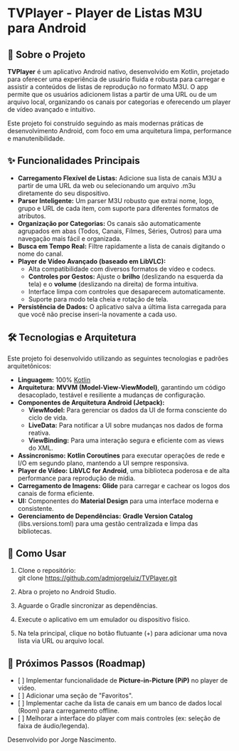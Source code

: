 # **TVPlayer \- Player de Listas M3U para Android**

## **📖 Sobre o Projeto**

**TVPlayer** é um aplicativo Android nativo, desenvolvido em Kotlin, projetado para oferecer uma experiência de usuário fluida e robusta para carregar e assistir a conteúdos de listas de reprodução no formato M3U. O app permite que os usuários adicionem listas a partir de uma URL ou de um arquivo local, organizando os canais por categorias e oferecendo um player de vídeo avançado e intuitivo.

Este projeto foi construído seguindo as mais modernas práticas de desenvolvimento Android, com foco em uma arquitetura limpa, performance e manutenibilidade.

## **✨ Funcionalidades Principais**

* **Carregamento Flexível de Listas:** Adicione sua lista de canais M3U a partir de uma URL da web ou selecionando um arquivo .m3u diretamente do seu dispositivo.
* **Parser Inteligente:** Um parser M3U robusto que extrai nome, logo, grupo e URL de cada item, com suporte para diferentes formatos de atributos.
* **Organização por Categorias:** Os canais são automaticamente agrupados em abas (Todos, Canais, Filmes, Séries, Outros) para uma navegação mais fácil e organizada.
* **Busca em Tempo Real:** Filtre rapidamente a lista de canais digitando o nome do canal.
* **Player de Vídeo Avançado (baseado em LibVLC):**
    * Alta compatibilidade com diversos formatos de vídeo e codecs.
    * **Controles por Gestos:** Ajuste o **brilho** (deslizando na esquerda da tela) e o **volume** (deslizando na direita) de forma intuitiva.
    * Interface limpa com controles que desaparecem automaticamente.
    * Suporte para modo tela cheia e rotação de tela.
* **Persistência de Dados:** O aplicativo salva a última lista carregada para que você não precise inseri-la novamente a cada uso.

## **🛠️ Tecnologias e Arquitetura**

Este projeto foi desenvolvido utilizando as seguintes tecnologias e padrões arquitetônicos:

* **Linguagem:** 100% [Kotlin](https://kotlinlang.org/)
* **Arquitetura:** **MVVM (Model-View-ViewModel)**, garantindo um código desacoplado, testável e resiliente a mudanças de configuração.
* **Componentes de Arquitetura Android (Jetpack):**
    * **ViewModel:** Para gerenciar os dados da UI de forma consciente do ciclo de vida.
    * **LiveData:** Para notificar a UI sobre mudanças nos dados de forma reativa.
    * **ViewBinding:** Para uma interação segura e eficiente com as views do XML.
* **Assincronismo:** **Kotlin Coroutines** para executar operações de rede e I/O em segundo plano, mantendo a UI sempre responsiva.
* **Player de Vídeo:** **LibVLC for Android**, uma biblioteca poderosa e de alta performance para reprodução de mídia.
* **Carregamento de Imagens:** **Glide** para carregar e cachear os logos dos canais de forma eficiente.
* **UI:** Componentes do **Material Design** para uma interface moderna e consistente.
* **Gerenciamento de Dependências:** **Gradle Version Catalog** (libs.versions.toml) para uma gestão centralizada e limpa das bibliotecas.

## **🚀 Como Usar**

1. Clone o repositório:  
   git clone https://github.com/admjorgeluiz/TVPlayer.git

2. Abra o projeto no Android Studio.
3. Aguarde o Gradle sincronizar as dependências.
4. Execute o aplicativo em um emulador ou dispositivo físico.
5. Na tela principal, clique no botão flutuante (+) para adicionar uma nova lista via URL ou arquivo local.

## **🔮 Próximos Passos (Roadmap)**

* \[ \] Implementar funcionalidade de **Picture-in-Picture (PiP)** no player de vídeo.
* \[ \] Adicionar uma seção de "Favoritos".
* \[ \] Implementar cache da lista de canais em um banco de dados local (Room) para carregamento offline.
* \[ \] Melhorar a interface do player com mais controles (ex: seleção de faixa de áudio/legenda).

Desenvolvido por Jorge Nascimento.
